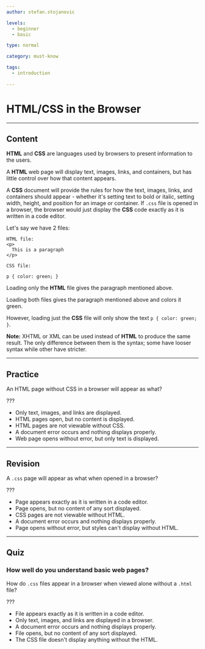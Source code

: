 ```yaml
---
author: stefan.stojanovic

levels:
  - beginner
  - basic

type: normal

category: must-know

tags:
  - introduction
  
---
```

# HTML/CSS in the Browser
---
## Content

**HTML** and **CSS** are languages used by browsers to present information to the users.

A **HTML** web page will display text, images, links, and containers, but has little control over how that content appears.

A **CSS** document will provide the rules for how the text, images, links, and containers should appear - whether it's setting text to bold or italic, setting width, height, and position for an image or container. If `.css` file is opened in a browser, the browser would just display the **CSS** code exactly as it is written in a code editor.

Let's say we have 2 files:
```
HTML file:
<p> 
  This is a paragraph
</p>

CSS file:

p { color: green; }
```

Loading only the **HTML** file gives the paragraph mentioned above.

Loading both files gives the paragraph mentioned above and colors it green.

However, loading just the **CSS** file will only show the text `p { color: green; }`.

**Note:** XHTML or XML can be used instead of **HTML** to produce the same result. The only difference between them is the syntax; some have looser syntax while other have stricter.

---
## Practice

An HTML page without CSS in a browser will appear as what?

???

* Only text, images, and links are displayed.
* HTML pages open, but no content is displayed. 
* HTML pages are not viewable without CSS.
* A document error occurs and nothing displays properly.
* Web page opens without error, but only text is displayed. 

---
## Revision

A `.css` page will appear as what when opened in a browser?

???

* Page appears exactly as it is written in a code editor.
* Page opens, but no content of any sort displayed. 
* CSS pages are not viewable without HTML.
* A document error occurs and nothing displays properly.
* Page opens without error, but styles can't display without HTML. 

---
## Quiz 

### How well do you understand basic web pages? 

How do `.css` files appear in a browser when viewed alone without a `.html` file?

???

* File appears exactly as it is written in a code editor.
* Only text, images, and links are displayed in a browser.
* A document error occurs and nothing displays properly.
* File opens, but no content of any sort displayed.
* The CSS file doesn't display anything without the HTML.
